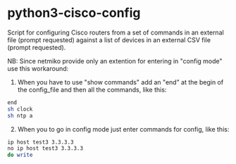 # python3-cisco-config

Script for configuring Cisco routers from a set of commands in an external file (prompt requested) against a list of devices in an external CSV file (prompt requested). 

NB: Since netmiko provide only an extention for entering in "config mode" use this workaround: 
1) When you have to use "show commands" add an "end" at the begin of the config_file and then all the commands, like this: 
  ```sh
end
sh clock
sh ntp a
  ```
2) When you to go in config mode just enter commands for config, like this:
  ```sh
ip host test3 3.3.3.3
no ip host test3 3.3.3.3
do write
  ```
